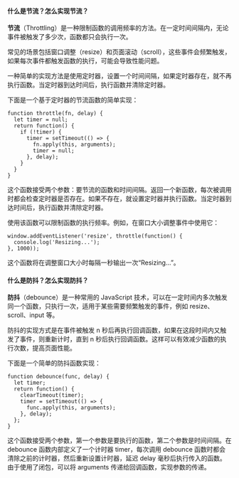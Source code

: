 <!--
 * @Author: Shu Binqi
 * @Date: 2023-02-24 21:50:54
 * @LastEditors: Shu Binqi
 * @LastEditTime: 2023-03-02 01:12:02
 * @Description: 八股文：节流与防抖
 * @Version: 1.0.0
 * @FilePath: \interviewQuestions\八股文\节流.md
-->

#### 什么是节流？怎么实现节流？

**节流**（Throttling）是一种限制函数的调用频率的方法。在一定时间间隔内，无论事件被触发了多少次，函数都只会执行一次。

常见的场景包括窗口调整（resize）和页面滚动（scroll），这些事件会频繁触发，如果每次事件都触发函数的执行，可能会导致性能问题。

一种简单的实现方法是使用定时器，设置一个时间间隔，如果定时器存在，就不再执行函数。当定时器到达时间后，执行函数并清除定时器。

下面是一个基于定时器的节流函数的简单实现：

```
function throttle(fn, delay) {
  let timer = null;
  return function() {
    if (!timer) {
      timer = setTimeout(() => {
        fn.apply(this, arguments);
        timer = null;
      }, delay);
    }
  }
}
```

这个函数接受两个参数：要节流的函数和时间间隔。返回一个新函数，每次被调用时都会检查定时器是否存在。如果不存在，就设置定时器并执行函数。当定时器到达时间后，执行函数并清除定时器。

使用该函数可以限制函数的执行频率。例如，在窗口大小调整事件中使用它：

```
window.addEventListener('resize', throttle(function() {
  console.log('Resizing...');
}, 1000));
```

这个函数将在调整窗口大小时每隔一秒输出一次“Resizing...”。

#### 什么是防抖？怎么实现防抖？

**防抖**（debounce）是一种常用的 JavaScript 技术，可以在一定时间内多次触发同一个函数，只执行一次，适用于某些需要频繁触发的事件，例如 resize、scroll、input 等。

防抖的实现方式是在事件被触发 n 秒后再执行回调函数，如果在这段时间内又触发了事件，则重新计时，直到 n 秒后执行回调函数。这样可以有效减少函数的执行次数，提高页面性能。

下面是一个简单的防抖函数实现：

```
function debounce(func, delay) {
  let timer;
  return function() {
    clearTimeout(timer);
    timer = setTimeout(() => {
      func.apply(this, arguments);
    }, delay);
  };
}
```

这个函数接受两个参数，第一个参数是要执行的函数，第二个参数是时间间隔。在 debounce 函数内部定义了一个计时器 timer，每次调用 debounce 函数时都会清除之前的计时器，然后重新设置计时器，延迟 delay 毫秒后执行传入的函数。由于使用了闭包，可以将 arguments 传递给回调函数，实现参数的传递。